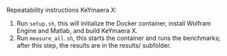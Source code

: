 Repeatability instructions KeYmaera X:

1. Run `setup.sh`, this will initialize the Docker container, install Wolfram Engine and Matlab, and build KeYmaera X.
2. Run `measure_all.sh`, this starts the container and runs the benchmarks; after this step, the results are in the results/ subfolder. 